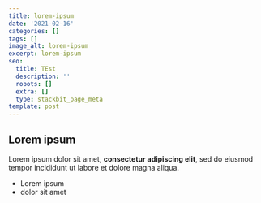 ```yaml
---
title: lorem-ipsum
date: '2021-02-16'
categories: []
tags: []
image_alt: lorem-ipsum
excerpt: lorem-ipsum
seo:
  title: TEst
  description: ''
  robots: []
  extra: []
  type: stackbit_page_meta
template: post
---
```

## Lorem ipsum

Lorem ipsum dolor sit amet, **consectetur adipiscing elit**, sed do eiusmod tempor incididunt ut labore et dolore magna aliqua.

- Lorem ipsum
- dolor sit amet